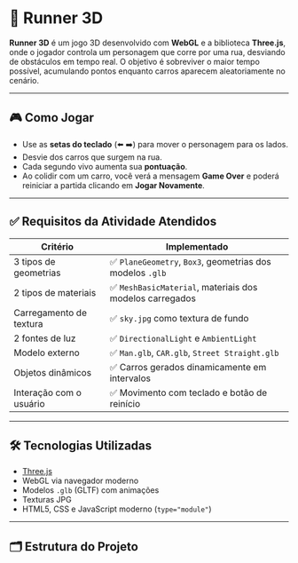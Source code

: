# 🏃 Runner 3D

**Runner 3D** é um jogo 3D desenvolvido com **WebGL** e a biblioteca **Three.js**, onde o jogador controla um personagem que corre por uma rua, desviando de obstáculos em tempo real. O objetivo é sobreviver o maior tempo possível, acumulando pontos enquanto carros aparecem aleatoriamente no cenário.

---

## 🎮 Como Jogar

- Use as **setas do teclado** (⬅️ ➡️) para mover o personagem para os lados.
- Desvie dos carros que surgem na rua.
- Cada segundo vivo aumenta sua **pontuação**.
- Ao colidir com um carro, você verá a mensagem **Game Over** e poderá reiniciar a partida clicando em **Jogar Novamente**.

---

## ✅ Requisitos da Atividade Atendidos

| Critério | Implementado |
|---------|--------------|
| 3 tipos de geometrias | ✅ `PlaneGeometry`, `Box3`, geometrias dos modelos `.glb` |
| 2 tipos de materiais | ✅ `MeshBasicMaterial`, materiais dos modelos carregados |
| Carregamento de textura | ✅ `sky.jpg` como textura de fundo |
| 2 fontes de luz | ✅ `DirectionalLight` e `AmbientLight` |
| Modelo externo | ✅ `Man.glb`, `CAR.glb`, `Street Straight.glb` |
| Objetos dinâmicos | ✅ Carros gerados dinamicamente em intervalos |
| Interação com o usuário | ✅ Movimento com teclado e botão de reinício |

---

## 🛠 Tecnologias Utilizadas

- [Three.js](https://threejs.org/)
- WebGL via navegador moderno
- Modelos `.glb` (GLTF) com animações
- Texturas JPG
- HTML5, CSS e JavaScript moderno (`type="module"`)

---

## 🗂 Estrutura do Projeto

